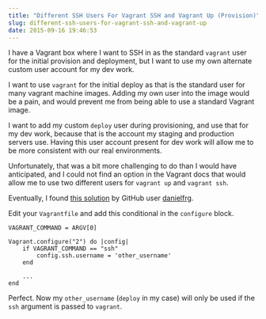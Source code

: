 ```yaml
---
title: "Different SSH Users For Vagrant SSH and Vagrant Up (Provision)"
slug: different-ssh-users-for-vagrant-ssh-and-vagrant-up
date: 2015-09-16 19:46:53
---
```


I have a Vagrant box where I want to SSH in as the standard `vagrant` user for the initial provision and deployment, but I want to use my own alternate custom user account for my dev work.

I want to use `vagrant` for the initial deploy as that is the standard user for many vagrant machine images. Adding my own user into the image would be a pain, and would prevent me from being able to use a standard Vagrant image.

I want to add my custom `deploy` user during provisioning, and use that for my dev work, because that is the account my staging and production servers use. Having this user account present for dev work will allow me to be more consistent with our real environments.

Unfortunately, that was a bit more challenging to do than I would have anticipated, and I could not find an option in the Vagrant docs that would allow me to use two different users for `vagrant up` and `vagrant ssh`.

Eventually, I found [this solution](https://github.com/mitchellh/vagrant/issues/1753#issuecomment-53970750) by GitHub user [danielfrg](https://github.com/danielfrg).

Edit your `Vagrantfile` and add this conditional in the `configure` block.

	VAGRANT_COMMAND = ARGV[0]

	Vagrant.configure("2") do |config|
		if VAGRANT_COMMAND == "ssh"
			config.ssh.username = 'other_username'
		end

		...
	end

Perfect. Now my `other_username` (`deploy` in my case) will only be used if the `ssh` argument is passed to `vagrant`.
